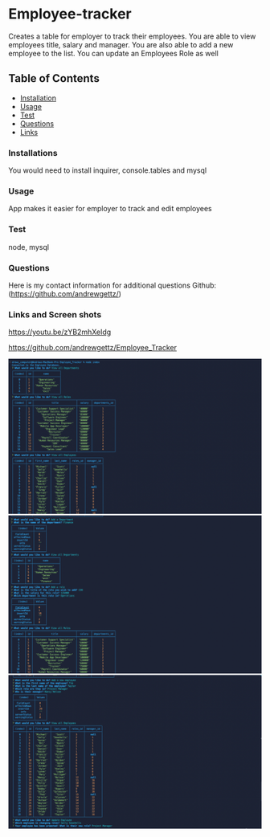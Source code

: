 # Employee-tracker
Creates a table for employer to track their employees. You are able to view employees title, salary and manager. You are also able to add a new employee to the list. You can update an Employees Role as well

## Table of Contents
* [Installation](#Installation)
* [Usage](#Usage)
* [Test](#Test)
* [Questions](#Questions)
* [Links](#Links)

### Installations
You would need to install inquirer, console.tables and mysql

### Usage
App makes it easier for employer to track and edit employees

### Test 
node, mysql

### Questions
Here is my contact information for additional questions
Github: (https://github.com/andrewgettz/)


 ### Links and Screen shots
 https://youtu.be/zYB2mhXeIdg

https://github.com/andrewgettz/Employee_Tracker

<img src = "imgs/Screen Shot 2022-10-15 at 4.26.04 PM.png">

<img src = "imgs/Screen Shot 2022-10-15 at 4.26.25 PM.png">

<img src = "imgs/Screen Shot 2022-10-15 at 4.26.41 PM.png">